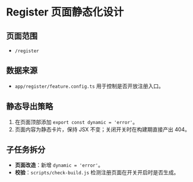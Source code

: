 # Register 页面静态化设计

## 页面范围
- `/register`

## 数据来源
- `app/register/feature.config.ts` 用于控制是否开放注册入口。

## 静态导出策略
1. 在页面顶部添加 `export const dynamic = 'error'`。
2. 页面内容为静态卡片，保持 JSX 不变；关闭开关时在构建期直接产出 404。

## 子任务拆分
- **页面改造**：新增 `dynamic = 'error'`。
- **校验**：`scripts/check-build.js` 检测注册页面在开关开启时是否生成。
